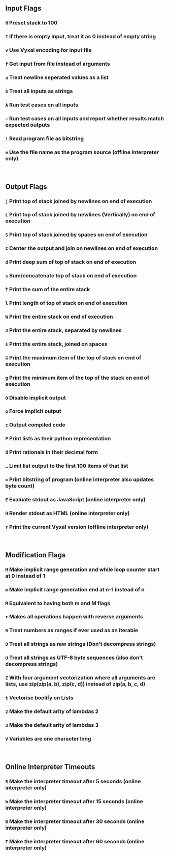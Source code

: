 
## Input Flags

### `H` Preset stack to 100

### `?` If there is empty input, treat it as 0 instead of empty string

### `v` Use Vyxal encoding for input file

### `f` Get input from file instead of arguments

### `a` Treat newline seperated values as a list

### `Ṡ` Treat all inputs as strings

### `A` Run test cases on all inputs

### `~` Run test cases on all inputs and report whether results match expected outputs

### `!` Read program file as bitstring

### `e` Use the file name as the program source (offline interpreter only)

#### <br/>

## Output Flags

### `j` Print top of stack joined by newlines on end of execution

### `L` Print top of stack joined by newlines (Vertically) on end of execution

### `S` Print top of stack joined by spaces on end of execution

### `C` Center the output and join on newlines on end of execution

### `d` Print deep sum of top of stack on end of execution

### `s` Sum/concatenate top of stack on end of execution

### `Ṫ` Print the sum of the entire stack

### `l` Print length of top of stack on end of execution

### `W` Print the entire stack on end of execution

### `J` Print the entire stack, separated by newlines

### `ṡ` Print the entire stack, joined on spaces

### `G` Print the maximum item of the top of stack on end of execution

### `g` Print the minimum item of the top of the stack on end of execution

### `O` Disable implicit output 

### `o` Force implicit output

### `c` Output compiled code

### `P` Print lists as their python representation

### `ḋ` Print rationals in their decimal form

### `…` Limit list output to the first 100 items of that list

### `=` Print bitstring of program (online interpreter also updates byte count)

### `E` Evaluate stdout as JavaScript (online interpreter only)

### `Ḣ` Render stdout as HTML (online interpreter only)

### `⋎` Print the current Vyxal version (offline interpreter only)

#### <br/>

## Modification Flags

### `M` Make implicit range generation and while loop counter start at 0 instead of 1

### `m` Make implicit range generation end at n-1 instead of n

### `Ṁ` Equivalent to having both m and M flags

### `r` Makes all operations happen with reverse arguments

### `R` Treat numbers as ranges if ever used as an iterable

### `D` Treat all strings as raw strings (Don't decompress strings)

### `U` Treat all strings as UTF-8 byte sequences (also don't decompress strings)

### `Z` With four argument vectorization where all arguments are lists, use zip(zip(a, b), zip(c, d)) instead of zip(a, b, c, d)

### `t` Vectorise boolify on Lists

### `2` Make the default arity of lambdas 2

### `3` Make the default arity of lambdas 3

### `V` Variables are one character long

#### <br/>

## Online Interpreter Timeouts

### `5` Make the interpreter timeout after 5 seconds (online interpreter only)

### `b` Make the interpreter timeout after 15 seconds (online interpreter only)

### `B` Make the interpreter timeout after 30 seconds (online interpreter only)

### `T` Make the interpreter timeout after 60 seconds (online interpreter only)
